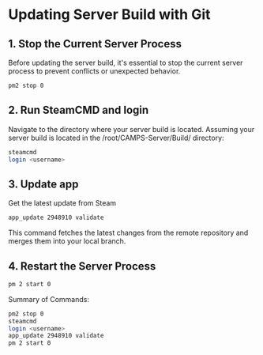 # Updating Server Build with Git

## 1. Stop the Current Server Process
Before updating the server build, it's essential to stop the current server process to prevent conflicts or unexpected behavior.
```bash
pm2 stop 0
```

## 2. Run SteamCMD and login
Navigate to the directory where your server build is located. Assuming your server build is located in the /root/CAMPS-Server/Build/ directory:
```bash
steamcmd
login <username>
```

## 3. Update app
Get the latest update from Steam
```bash
app_update 2948910 validate
```
This command fetches the latest changes from the remote repository and merges them into your local branch.

## 4. Restart the Server Process
```bash
pm 2 start 0
```

Summary of Commands:
```bash
pm2 stop 0
steamcmd
login <username>
app_update 2948910 validate
pm 2 start 0
```
